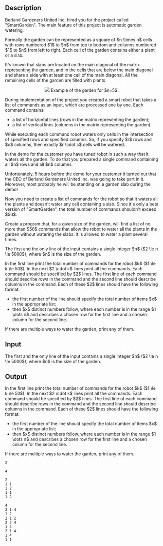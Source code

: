 ## Description

<div><p>Berland Gardeners United Inc. hired you for the project called "SmartGarden". The main feature of this project is automatic garden watering.</p><p>Formally the garden can be represented as a square of $n \times n$ cells with rows numbered $1$ to $n$ from top to bottom and columns numbered $1$ to $n$ from left to right. Each cell of the garden contains either a plant or a slab. </p><p>It's known that slabs are located on the main diagonal of the matrix representing the garden, and in the cells that are below the main diagonal and share a side with at least one cell of the main diagonal. All the remaining cells of the garden are filled with plants.</p><center> <img class="tex-graphics" src="file://LDkyhiDy.png" style="max-width: 100.0%;max-height: 100.0%;">   <span class="tex-font-size-small">Example of the garden for $n=5$.</span> </center><p>During implementation of the project you created a smart robot that takes a list of commands as an input, which are processed one by one. Each command contains: </p><ul> <li> a list of horizontal lines (rows in the matrix representing the garden); </li><li> a list of vertical lines (columns in the matrix representing the garden). </li></ul><p>While executing each command robot waters only cells in the intersection of specified rows and specified columns. So, if you specify $r$ rows and $c$ columns, then exactly $r \cdot c$ cells will be watered.</p><p>In the demo for the customer you have tuned robot in such a way that it waters all the garden. To do that you prepared a single command containing all $n$ rows and all $n$ columns.</p><p>Unfortunately, 5 hours before the demo for your customer it turned out that the CEO of Berland Gardeners United Inc. was going to take part in it. Moreover, most probably he will be standing on a garden slab during the demo!</p><p>Now you need to create a list of commands for the robot so that it waters all the plants and doesn't water any cell containing a slab. Since it's only a beta version of "SmartGarden", the total number of commands shouldn't exceed $50$.</p><p>Create a program that, for a given size of the garden, will find a list of no more than $50$ commands that allow the robot to water all the plants in the garden without watering the slabs. It is allowed to water a plant several times.</p></div><div class="input-specification"><p>The first and the only line of the input contains a single integer $n$ ($2 \le n \le 5000$), where $n$ is the size of the garden.</p></div><div class="output-specification"><p>In the first line print the total number of commands for the robot $k$ ($1 \le k \le 50$). In the next $2 \cdot k$ lines print all the commands. Each command should be specified by $2$ lines. The first line of each command should describe rows in the command and the second line should describe columns in the command. Each of these $2$ lines should have the following format:</p><ul> <li> the first number of the line should specify the total number of items $x$ in the appropriate list; </li><li> then $x$ <span class="tex-font-style-bf">distinct</span> numbers follow, where each number is in the range $1 \dots n$ and describes a chosen row for the first line and a chosen column for the second line. </li></ul><p>If there are multiple ways to water the garden, print any of them.</p></div>

## Input

<p>The first and the only line of the input contains a single integer $n$ ($2 \le n \le 5000$), where $n$ is the size of the garden.</p>

## Output

<p>In the first line print the total number of commands for the robot $k$ ($1 \le k \le 50$). In the next $2 \cdot k$ lines print all the commands. Each command should be specified by $2$ lines. The first line of each command should describe rows in the command and the second line should describe columns in the command. Each of these $2$ lines should have the following format:</p><ul> <li> the first number of the line should specify the total number of items $x$ in the appropriate list; </li><li> then $x$ <span class="tex-font-style-bf">distinct</span> numbers follow, where each number is in the range $1 \dots n$ and describes a chosen row for the first line and a chosen column for the second line. </li></ul><p>If there are multiple ways to water the garden, print any of them.</p>





```input1
2
```




```input2
4
```




```output1
2
1 1
1 2
1 1
1 2
```




```output2
4
2 1 4
1 2
2 1 2
2 3 4
1 3
2 1 4
1 4
1 1
```


